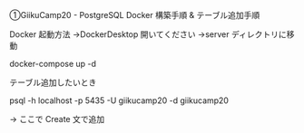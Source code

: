 ➀GiikuCamp20 - PostgreSQL Docker 構築手順 & テーブル追加手順

Docker 起動方法
→DockerDesktop 開いてください
→server ディレクトリに移動

docker-compose up -d

テーブル追加したいとき

psql -h localhost -p 5435 -U giikucamp20 -d giikucamp20

→ ここで Create 文で追加
